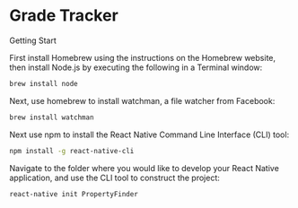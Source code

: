 Grade Tracker
=====================

Getting Start

First install Homebrew using the instructions on the Homebrew website, then install Node.js by executing the following in a Terminal window:

```bash
brew install node
```

Next, use homebrew to install watchman, a file watcher from Facebook:

```bash
brew install watchman
```

Next use npm to install the React Native Command Line Interface (CLI) tool:

```bash
npm install -g react-native-cli
```

Navigate to the folder where you would like to develop your React Native application, and use the CLI tool to construct the project:

```bash
react-native init PropertyFinder
```